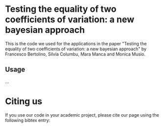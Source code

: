 # Testing the equality of two coefficients of variation: a new bayesian approach

This is the code we used for the applications in the paper "Testing the equality of two coefficients of variation: a new bayesian approach" by Francesco Bertolino, Silvia Columbu, Mara Manca and Monica Musio.


## Usage 
...

# Citing us
If you use our code in your academic project, please cite our page using the following bibtex entry:
